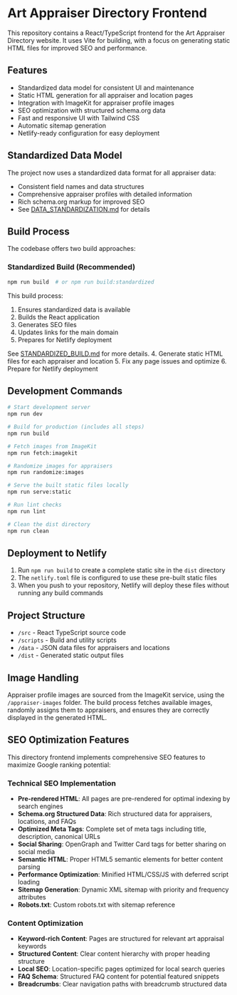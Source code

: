 # Art Appraiser Directory Frontend

This repository contains a React/TypeScript frontend for the Art Appraiser Directory website. It uses Vite for building, with a focus on generating static HTML files for improved SEO and performance.

## Features

- Standardized data model for consistent UI and maintenance
- Static HTML generation for all appraiser and location pages
- Integration with ImageKit for appraiser profile images
- SEO optimization with structured schema.org data
- Fast and responsive UI with Tailwind CSS
- Automatic sitemap generation
- Netlify-ready configuration for easy deployment

## Standardized Data Model

The project now uses a standardized data format for all appraiser data:

- Consistent field names and data structures
- Comprehensive appraiser profiles with detailed information
- Rich schema.org markup for improved SEO
- See [DATA_STANDARDIZATION.md](./DATA_STANDARDIZATION.md) for details

## Build Process

The codebase offers two build approaches:

### Standardized Build (Recommended)

```bash
npm run build  # or npm run build:standardized
```

This build process:
1. Ensures standardized data is available
2. Builds the React application
3. Generates SEO files
4. Updates links for the main domain
5. Prepares for Netlify deployment

See [STANDARDIZED_BUILD.md](./STANDARDIZED_BUILD.md) for more details.
4. Generate static HTML files for each appraiser and location
5. Fix any page issues and optimize
6. Prepare for Netlify deployment

## Development Commands

```bash
# Start development server
npm run dev

# Build for production (includes all steps)
npm run build

# Fetch images from ImageKit
npm run fetch:imagekit

# Randomize images for appraisers
npm run randomize:images

# Serve the built static files locally
npm run serve:static

# Run lint checks
npm run lint

# Clean the dist directory
npm run clean
```

## Deployment to Netlify

1. Run `npm run build` to create a complete static site in the `dist` directory
2. The `netlify.toml` file is configured to use these pre-built static files
3. When you push to your repository, Netlify will deploy these files without running any build commands

## Project Structure

- `/src` - React TypeScript source code
- `/scripts` - Build and utility scripts
- `/data` - JSON data files for appraisers and locations
- `/dist` - Generated static output files

## Image Handling

Appraiser profile images are sourced from the ImageKit service, using the `/appraiser-images` folder. The build process fetches available images, randomly assigns them to appraisers, and ensures they are correctly displayed in the generated HTML.

## SEO Optimization Features

This directory frontend implements comprehensive SEO features to maximize Google ranking potential:

### Technical SEO Implementation

- **Pre-rendered HTML**: All pages are pre-rendered for optimal indexing by search engines
- **Schema.org Structured Data**: Rich structured data for appraisers, locations, and FAQs
- **Optimized Meta Tags**: Complete set of meta tags including title, description, canonical URLs
- **Social Sharing**: OpenGraph and Twitter Card tags for better sharing on social media
- **Semantic HTML**: Proper HTML5 semantic elements for better content parsing
- **Performance Optimization**: Minified HTML/CSS/JS with deferred script loading
- **Sitemap Generation**: Dynamic XML sitemap with priority and frequency attributes
- **Robots.txt**: Custom robots.txt with sitemap reference

### Content Optimization

- **Keyword-rich Content**: Pages are structured for relevant art appraisal keywords
- **Structured Content**: Clear content hierarchy with proper heading structure
- **Local SEO**: Location-specific pages optimized for local search queries
- **FAQ Schema**: Structured FAQ content for potential featured snippets
- **Breadcrumbs**: Clear navigation paths with breadcrumb structured data